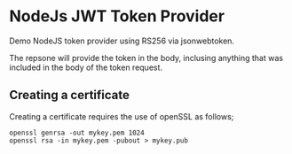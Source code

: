 NodeJs JWT Token Provider
==================

Demo NodeJS token provider using RS256 via jsonwebtoken. 

The repsone will provide the token in the body, inclusing anything that was included in the body of the token request. 

## Creating a certificate 

Creating a certificate requires the use of openSSL as follows;

    openssl genrsa -out mykey.pem 1024
    openssl rsa -in mykey.pem -pubout > mykey.pub
